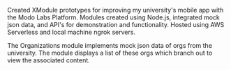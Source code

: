 Created XModule prototypes for improving my university's mobile app with the Modo Labs Platform. Modules created using Node.js, integrated mock json data, and API's for demonstration and functionality. Hosted using AWS Serverless and local machine ngrok servers.

The Organizations module implements mock json data of orgs from the university. The module displays a list of these orgs which branch out to view the associated content.
